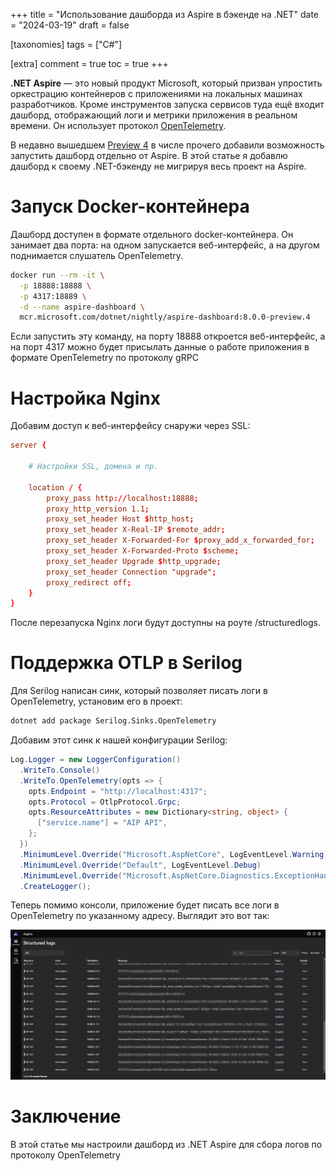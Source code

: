 +++
title = "Использование дашборда из Aspire в бэкенде на .NET"
date = "2024-03-19"
draft = false

[taxonomies]
tags = ["C#"]

[extra]
comment = true
toc = true
+++

**.NET Aspire** — это новый продукт Microsoft, который призван упростить оркестрацию контейнеров с приложениями на локальных машинах разработчиков. Кроме инструментов запуска сервисов туда ещё входит дашборд, отображающий логи и метрики приложения в реальном времени. Он использует протокол [OpenTelemetry](https://opentelemetry.io/).

В недавно вышедшем [Preview 4](https://learn.microsoft.com/en-us/dotnet/aspire/whats-new/preview-4) в числе прочего добавили возможность запустить дашборд отдельно от Aspire. В этой статье я добавлю дашборд к своему .NET-бэкенду не мигрируя весь проект на Aspire.

<!--more-->

# Запуск Docker-контейнера

Дашборд доступен в формате отдельного docker-контейнера. Он занимает два порта: на одном запускается веб-интерфейс, а на другом поднимается слушатель OpenTelemetry.

```bash
docker run --rm -it \
  -p 18888:18888 \
  -p 4317:18889 \
  -d --name aspire-dashboard \
  mcr.microsoft.com/dotnet/nightly/aspire-dashboard:8.0.0-preview.4
```

Если запустить эту команду, на порту 18888 откроется веб-интерфейс, а на порт 4317 можно будет присылать данные о работе приложения в формате OpenTelemetry по протоколу gRPC

# Настройка Nginx

Добавим доступ к веб-интерфейсу снаружи через SSL:

```conf
server {

    # Настройки SSL, домена и пр.

    location / {
        proxy_pass http://localhost:18888;
        proxy_http_version 1.1;
        proxy_set_header Host $http_host;
        proxy_set_header X-Real-IP $remote_addr;
        proxy_set_header X-Forwarded-For $proxy_add_x_forwarded_for;
        proxy_set_header X-Forwarded-Proto $scheme;
        proxy_set_header Upgrade $http_upgrade;
        proxy_set_header Connection "upgrade";
        proxy_redirect off;
    }
}
```

После перезапуска Nginx логи будут доступны на роуте /structuredlogs.

# Поддержка OTLP в Serilog

Для Serilog написан синк, который позволяет писать логи в OpenTelemetry, установим его в проект:

```bash
dotnet add package Serilog.Sinks.OpenTelemetry
```

Добавим этот синк к нашей конфигурации Serilog:

```cs
Log.Logger = new LoggerConfiguration()
  .WriteTo.Console()
  .WriteTo.OpenTelemetry(opts => {
    opts.Endpoint = "http://localhost:4317";
    opts.Protocol = OtlpProtocol.Grpc;
    opts.ResourceAttributes = new Dictionary<string, object> {
      ["service.name"] = "AIP API",
    };
  })
  .MinimumLevel.Override("Microsoft.AspNetCore", LogEventLevel.Warning)
  .MinimumLevel.Override("Default", LogEventLevel.Debug)
  .MinimumLevel.Override("Microsoft.AspNetCore.Diagnostics.ExceptionHandlerMiddleware", LogEventLevel.Verbose)
  .CreateLogger();
```

Теперь помимо консоли, приложение будет писать все логи в OpenTelemetry по указанному адресу. Выглядит это вот так:

![Image](1.png)

# Заключение

В этой статье мы настроили дашборд из .NET Aspire для сбора логов по протоколу OpenTelemetry
